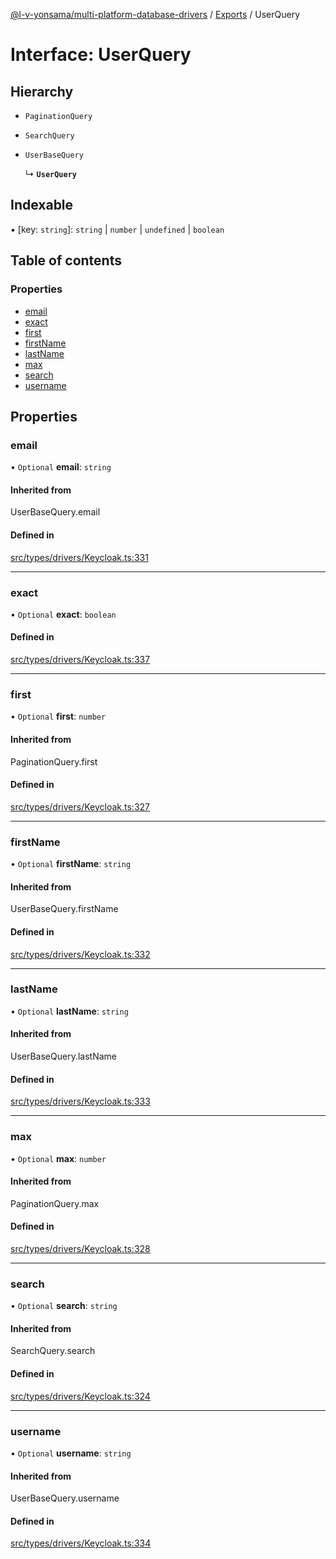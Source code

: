 [@l-v-yonsama/multi-platform-database-drivers](../README.md) / [Exports](../modules.md) / UserQuery

# Interface: UserQuery

## Hierarchy

- `PaginationQuery`

- `SearchQuery`

- `UserBaseQuery`

  ↳ **`UserQuery`**

## Indexable

▪ [key: `string`]: `string` \| `number` \| `undefined` \| `boolean`

## Table of contents

### Properties

- [email](UserQuery.md#email)
- [exact](UserQuery.md#exact)
- [first](UserQuery.md#first)
- [firstName](UserQuery.md#firstname)
- [lastName](UserQuery.md#lastname)
- [max](UserQuery.md#max)
- [search](UserQuery.md#search)
- [username](UserQuery.md#username)

## Properties

### email

• `Optional` **email**: `string`

#### Inherited from

UserBaseQuery.email

#### Defined in

[src/types/drivers/Keycloak.ts:331](https://github.com/l-v-yonsama/db-drivers/blob/9c8d668/src/types/drivers/Keycloak.ts#L331)

___

### exact

• `Optional` **exact**: `boolean`

#### Defined in

[src/types/drivers/Keycloak.ts:337](https://github.com/l-v-yonsama/db-drivers/blob/9c8d668/src/types/drivers/Keycloak.ts#L337)

___

### first

• `Optional` **first**: `number`

#### Inherited from

PaginationQuery.first

#### Defined in

[src/types/drivers/Keycloak.ts:327](https://github.com/l-v-yonsama/db-drivers/blob/9c8d668/src/types/drivers/Keycloak.ts#L327)

___

### firstName

• `Optional` **firstName**: `string`

#### Inherited from

UserBaseQuery.firstName

#### Defined in

[src/types/drivers/Keycloak.ts:332](https://github.com/l-v-yonsama/db-drivers/blob/9c8d668/src/types/drivers/Keycloak.ts#L332)

___

### lastName

• `Optional` **lastName**: `string`

#### Inherited from

UserBaseQuery.lastName

#### Defined in

[src/types/drivers/Keycloak.ts:333](https://github.com/l-v-yonsama/db-drivers/blob/9c8d668/src/types/drivers/Keycloak.ts#L333)

___

### max

• `Optional` **max**: `number`

#### Inherited from

PaginationQuery.max

#### Defined in

[src/types/drivers/Keycloak.ts:328](https://github.com/l-v-yonsama/db-drivers/blob/9c8d668/src/types/drivers/Keycloak.ts#L328)

___

### search

• `Optional` **search**: `string`

#### Inherited from

SearchQuery.search

#### Defined in

[src/types/drivers/Keycloak.ts:324](https://github.com/l-v-yonsama/db-drivers/blob/9c8d668/src/types/drivers/Keycloak.ts#L324)

___

### username

• `Optional` **username**: `string`

#### Inherited from

UserBaseQuery.username

#### Defined in

[src/types/drivers/Keycloak.ts:334](https://github.com/l-v-yonsama/db-drivers/blob/9c8d668/src/types/drivers/Keycloak.ts#L334)
